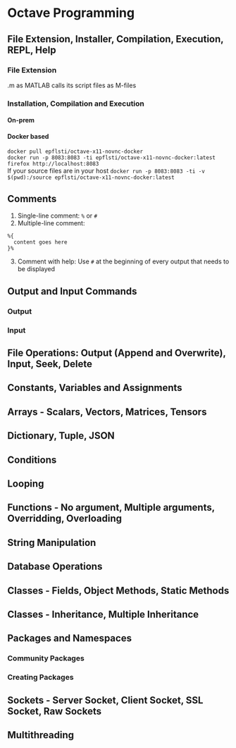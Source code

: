 # Octave Programming #

## File Extension, Installer, Compilation, Execution, REPL, Help ##
### File Extension ###
.m as MATLAB calls its script files as M-files

### Installation, Compilation and Execution ###
#### On-prem ####

#### Docker based ####
`docker pull epflsti/octave-x11-novnc-docker`  
`docker run -p 8083:8083 -ti epflsti/octave-x11-novnc-docker:latest`  
`firefox http://localhost:8083`  
If your source files are in your host `docker run -p 8083:8083 -ti -v $(pwd):/source epflsti/octave-x11-novnc-docker:latest`  


## Comments ##
1. Single-line comment: `%` or `#`   
2. Multiple-line comment:   
```  
%{   
  content goes here   
}%   
```   
3. Comment with help: Use `#` at the beginning of every output that needs to be displayed   


## Output and Input Commands ##   
### Output ###   
### Input ###    


## File Operations: Output (Append and Overwrite), Input, Seek, Delete ##   

## Constants, Variables and Assignments ##

## Arrays - Scalars, Vectors, Matrices, Tensors ##

## Dictionary, Tuple, JSON ##

## Conditions ##

## Looping ##

## Functions - No argument, Multiple arguments, Overridding, Overloading ##

## String Manipulation ##

## Database Operations ##

## Classes - Fields, Object Methods, Static Methods ##

## Classes - Inheritance, Multiple Inheritance ##

## Packages and Namespaces ##   
### Community Packages ###   
### Creating Packages ###   

## Sockets - Server Socket, Client Socket, SSL Socket, Raw Sockets ##

## Multithreading ##

